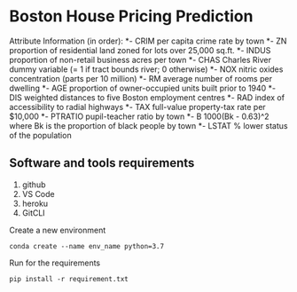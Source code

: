 # Boston House Pricing Prediction

Attribute Information (in order):
        *- CRIM     per capita crime rate by town
        *- ZN       proportion of residential land zoned for lots over 25,000 sq.ft.
        *- INDUS    proportion of non-retail business acres per town
        *- CHAS     Charles River dummy variable (= 1 if tract bounds river; 0 otherwise)
        *- NOX      nitric oxides concentration (parts per 10 million)
        *- RM       average number of rooms per dwelling
        *- AGE      proportion of owner-occupied units built prior to 1940
        *- DIS      weighted distances to five Boston employment centres
        *- RAD      index of accessibility to radial highways
        *- TAX      full-value property-tax rate per $10,000
        *- PTRATIO  pupil-teacher ratio by town
        *- B        1000(Bk - 0.63)^2 where Bk is the proportion of black people by town
        *- LSTAT    % lower status of the population

## Software and tools requirements

1. github
2. VS Code
3. heroku
4. GitCLI

Create a new environment

```
conda create --name env_name python=3.7
```

Run for the requirements
```
pip install -r requirement.txt
```
